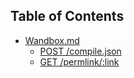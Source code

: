 ## Table of Contents
* [Wandbox.md](Wandbox.md)
    * [POST /compile.json](Wandbox.md#post-compilejson)
    * [GET /permlink/:link](Wandbox.md#get-permlinklink)
